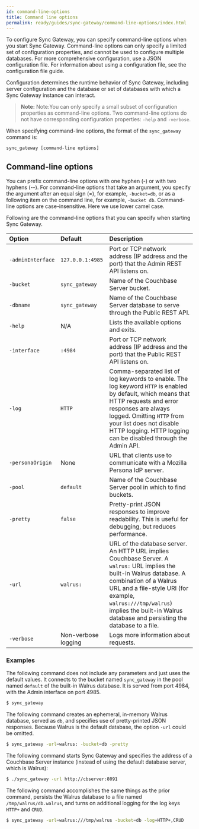```yaml
---
id: command-line-options
title: Command line options
permalink: ready/guides/sync-gateway/command-line-options/index.html
---
```


To configure Sync Gateway, you can specify command-line options when you start Sync Gateway. Command-line options can only specify a limited set of configuration properties, and cannot be used to configure multiple databases. For more comprehensive configuration, use a JSON configuration file. For information about using a configuration file, see the configuration file guide.

Configuration determines the runtime behavior of Sync Gateway, including server configuration and the database or set of databases with which a Sync Gateway instance can interact.

> **Note:** Note:You can only specify a small subset of configuration properties as command-line options. Two command-line options do not have corresponding configuration properties: `-help` and `-verbose`.

When specifying command-line options, the format of the `sync_gateway` command is:

```bash
sync_gateway [command-line options]
```

## Command-line options

You can prefix command-line options with one hyphen (-) or with two hyphens (--). For command-line options that take an argument, you specify the argument after an equal sign (=), for example, `-bucket=db`, or as a following item on the command line, for example, `-bucket db`. Command-line options are case-insensitive. Here we use lower camel case.

Following are the command-line options that you can specify when starting Sync Gateway.

|Option|Default|Description|
|:-----|:------|:----------|
|`‑adminInterface`|`127.0.0.1:4985`|Port or TCP network address (IP address and the port) that the Admin REST API listens on.|
|`-bucket`|`sync_gateway`|Name of the Couchbase Server bucket.|
|`-dbname`|`sync_gateway`|Name of the Couchbase Server database to serve through the Public REST API.|
|`-help`|N/A|Lists the available options and exits.|
|`-interface`|`:4984`|Port or TCP network address (IP address and the port) that the Public REST API listens on.|
|`-log`|`HTTP`|Comma-separated list of log keywords to enable. The log keyword `HTTP` is enabled by default, which means that HTTP requests and error responses are always logged. Omitting `HTTP` from your list does not disable HTTP logging. HTTP logging can be disabled through the Admin API.|
|`-personaOrigin`|None|URL that clients use to communicate with a Mozilla Persona IdP server.|
|`-pool`|`default`|Name of the Couchbase Server pool in which to find buckets.|
|`-pretty`|`false`|Pretty-print JSON responses to improve readability. This is useful for debugging, but reduces performance.|
|`-url`|`walrus:`|URL of the database server. An HTTP URL implies Couchbase Server. A `walrus:` URL implies the built-in Walrus database. A combination of a Walrus URL and a file-style URI (for example, `walrus:///tmp/walrus`) implies the built-in Walrus database and persisting the database to a file.|
|`-verbose`|Non-verbose logging|Logs more information about requests.|

### Examples

The following command does not include any parameters and just uses the default values. It connects to the bucket named `sync_gateway` in the pool named `default` of the built-in Walrus database. It is served from port 4984, with the Admin interface on port 4985.

```bash
$ sync_gateway
```

The following command creates an ephemeral, in-memory Walrus database, served as `db`, and specifies use of pretty-printed JSON responses. Because Walrus is the default database, the option `-url` could be omitted.

```bash
$ sync_gateway -url=walrus: -bucket=db -pretty
```

The following command starts Sync Gateway and specifies the address of a Couchbase Server instance (instead of using the default database server, which is Walrus):

```bash
$ ./sync_gateway -url http://cbserver:8091
```

The following command accomplishes the same things as the prior command, persists the Walrus database to a file named `/tmp/walrus/db.walrus`, and turns on additional logging for the log keys `HTTP+` and `CRUD`.

```bash
$ sync_gateway -url=walrus:///tmp/walrus -bucket=db -log=HTTP+,CRUD
```